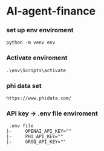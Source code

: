 # AI-agent-finance

### set up env enviroment

```
python -m venv env
```

### Activate enviroment

```
.\env\Scripts\activate
```

### phi data set

```link
https://www.phidata.com/
```

### API key -> .env file enviroment

```
 .env file
|-     OPENAI_API_KEY=""
|-     PHI_API_KEY=""
|-     GROQ_API_KEY=""
```
